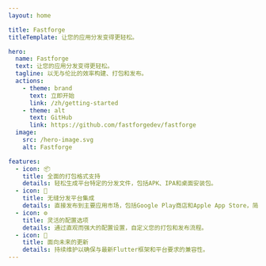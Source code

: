 ```yaml
---
layout: home

title: Fastforge
titleTemplate: 让您的应用分发变得更轻松。

hero:
  name: Fastforge
  text: 让您的应用分发变得更轻松。
  tagline: 以无与伦比的效率构建、打包和发布。
  actions:
    - theme: brand
      text: 立即开始
      link: /zh/getting-started
    - theme: alt
      text: GitHub
      link: https://github.com/fastforgedev/fastforge
  image:
    src: /hero-image.svg
    alt: Fastforge

features:
  - icon: 📦
    title: 全面的打包格式支持
    details: 轻松生成平台特定的分发文件，包括APK、IPA和桌面安装包。
  - icon: 📱
    title: 无缝分发平台集成
    details: 直接发布到主要应用市场，包括Google Play商店和Apple App Store，简化您的发布流程。
  - icon: ⚙️
    title: 灵活的配置选项
    details: 通过直观而强大的配置设置，自定义您的打包和发布流程。
  - icon: 🔄
    title: 面向未来的更新
    details: 持续维护以确保与最新Flutter框架和平台要求的兼容性。
---
```


